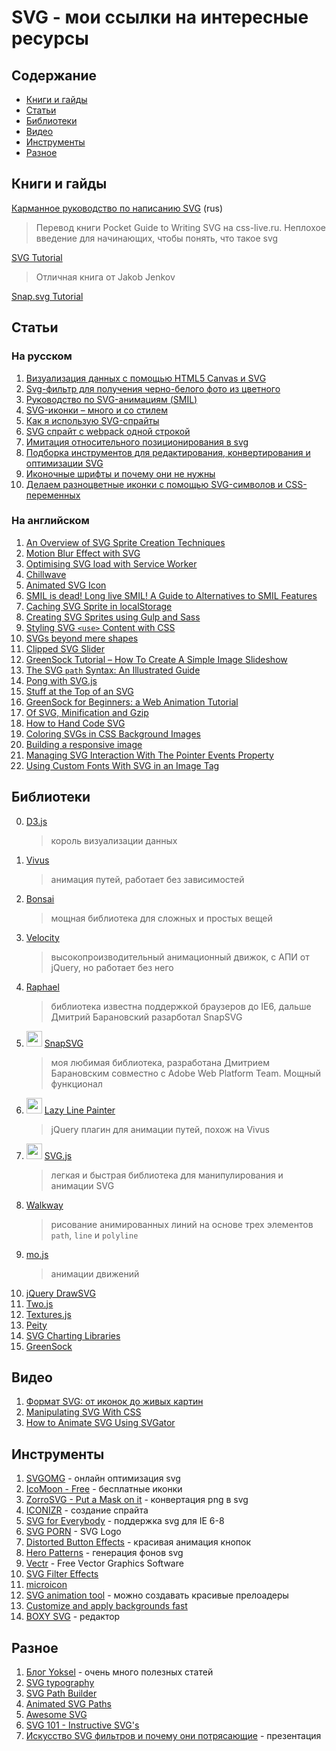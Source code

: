 # SVG - мои ссылки на интересные ресурсы

## Содержание

- [Книги и гайды](README.md#Книги-и-гайды)
- [Статьи](README.md#Статьи)
- [Библиотеки](README.md#Библиотеки)
- [Видео](README.md#Видео)
- [Инструменты](README.md#Инструменты)
- [Разное](README.md#Разное)

## Книги и гайды

[Карманное руководство по написанию SVG](http://css-live.ru/articles/karmannoe-rukovodstvo-po-napisaniyu-svg-glava-1-organizaciya-dokumenta.html) (rus)

> Перевод книги Pocket Guide to Writing SVG на css-live.ru. Неплохое введение для начинающих, чтобы понять, что такое svg

[SVG Tutorial](http://tutorials.jenkov.com/svg/index.html)

> Отличная книга от Jakob Jenkov

[Snap.svg Tutorial](http://svg.dabbles.info/)

## Статьи

### На русском

1.  [Визуализация данных с помощью HTML5 Canvas и SVG](https://blogs.msdn.microsoft.com/kichinsky/2011/05/23/html5-canvas/)
1.  [Svg-фильтр для получения черно-белого фото из цветного](http://upbyte.net/news/svg_filtr_dlja_cherno_belogo_foto/2015-04-11-111)
1.  [Руководство по SVG-анимациям (SMIL)](http://css-live.ru/articles/rukovodstvo-po-svg-animaciyam-smil.html)
1.  [SVG-иконки – много и со стилем](https://habr.com/company/devexpress/blog/269331/)
1.  [Как я использую SVG-спрайты](https://habr.com/post/272505/)
1.  [SVG спрайт с webpack одной строкой](https://habr.com/post/327700/)
1.  [Имитация относительного позиционирования в svg](http://prgssr.ru/development/imitaciya-otnositelnogo-pozicionirovaniya-v-svg.html)
1.  [Подборка инструментов для редактирования, конвертирования и оптимизации SVG](https://proglib.io/p/svg-tools/)
1.  [Иконочные шрифты и почему они не нужны](http://www.nicothin.pro/page/icon-fonts-2017)
1.  [Делаем разноцветные иконки с помощью SVG-символов и CSS-переменных](https://habr.com/post/348194/?mobile=no)

### На английском

1.  [An Overview of SVG Sprite Creation Techniques](https://24ways.org/2014/an-overview-of-svg-sprite-creation-techniques/)
1.  [Motion Blur Effect with SVG](https://tympanus.net/codrops/2015/04/08/motion-blur-effect-svg/)
1.  [Optimising SVG load with Service Worker](https://www.clicktorelease.com/blog/optimise-svg-load-service-worker/)
1.  [Chillwave](https://codepen.io/winkerVSbecks/post/chillwave)
1.  [Animated SVG Icon](https://codyhouse.co/gem/animate-svg-icons-with-css-and-snap/)
1.  [SMIL is dead! Long live SMIL! A Guide to Alternatives to SMIL Features](https://css-tricks.com/smil-is-dead-long-live-smil-a-guide-to-alternatives-to-smil-features/)
1.  [Caching SVG Sprite in localStorage](https://osvaldas.info/caching-svg-sprite-in-localstorage)
1.  [Creating SVG Sprites using Gulp and Sass](https://www.liquidlight.co.uk/blog/article/creating-svg-sprites-using-gulp-and-sass/)
1.  [Styling SVG `<use>` Content with CSS](https://tympanus.net/codrops/2015/07/16/styling-svg-use-content-css/)
1.  [SVGs beyond mere shapes](https://www.visualcinnamon.com/2016/04/svg-beyond-mere-shapes.html)
1.  [Clipped SVG Slider](https://codyhouse.co/gem/clipped-svg-slider/)
1.  [GreenSock Tutorial – How To Create A Simple Image Slideshow](https://ihatetomatoes.net/greensock-tutorial-create-simple-image-slideshow/)
1.  [The SVG `path` Syntax: An Illustrated Guide](https://css-tricks.com/svg-path-syntax-illustrated-guide/)
1.  [Pong with SVG.js](https://css-tricks.com/pong-svg-js/)
1.  [Stuff at the Top of an SVG](https://medium.com/@pnowelldesign/stuff-at-the-top-of-an-svg-f3ad198eb54e)
1.  [GreenSock for Beginners: a Web Animation Tutorial](https://www.sitepoint.com/web-animation-tutorial-part-1/)
1.  [Of SVG, Minification and Gzip](https://blog.usejournal.com/of-svg-minification-and-gzip-21cd26a5d007)
1.  [How to Hand Code SVG](https://webdesign.tutsplus.com/tutorials/how-to-hand-code-svg--cms-30368)
1.  [Coloring SVGs in CSS Background Images](https://codepen.io/noahblon/post/coloring-svgs-in-css-background-images)
1.  [Building a responsive image](https://medium.com/9elements/building-a-responsive-image-e4c6229fa1f6)
1.  [Managing SVG Interaction With The Pointer Events Property](https://www.smashingmagazine.com/2018/05/svg-interaction-pointer-events-property/)
1.  [Using Custom Fonts With SVG in an Image Tag](https://css-tricks.com/using-custom-fonts-with-svg-in-an-image-tag/)

## Библиотеки

0.  [D3.js](https://d3js.org/)
    > король визуализации данных
1.  [Vivus](http://maxwellito.github.io/vivus/)
    > анимация путей, работает без зависимостей
1.  [Bonsai](https://bonsaijs.org/)
    > мощная библиотека для сложных и простых вещей
1.  [Velocity](http://velocityjs.org/)
    > высокопроизводительный анимационный движок, с АПИ от jQuery, но работает без него
1.  [Raphael](http://dmitrybaranovskiy.github.io/raphael/)
    > библиотека известна поддержкой браузеров до IE6, дальше Дмитрий Барановский разарботал SnapSVG
1.  <img src="http://snapsvg.io/assets/images/logo.svg" width="25"> [SnapSVG ](http://snapsvg.io/)
    > моя любимая библиотека, разработана Дмитрием Барановским совместно с Adobe Web Platform Team. Мощный функционал
1.  <img src="http://lazylinepainter.info/img/how-to_illustrator.png" width="25"> [Lazy Line Painter](http://lazylinepainter.info/)
    > jQuery плагин для анимации путей, похож на Vivus
1.  <img src="http://svgjs.com/assets/images/logo-svg-js-01d-128.png" width="25"> [SVG.js](http://svgjs.com/)
    > легкая и быстрая библиотека для манипулирования и анимации SVG
1.  [Walkway](https://github.com/ConnorAtherton/walkway)
    > рисование анимированных линий на основе трех элементов `path`, `line` и `polyline`
1.  [mo.js](http://mojs.io/)
    > анимации движений
1.  [jQuery DrawSVG](http://leocs.me/jquery-drawsvg/)
1.  [Two.js](https://two.js.org)
1.  [Textures.js](https://riccardoscalco.github.io/textures/)
1.  [Peity](http://benpickles.github.io/peity/)
1.  [SVG Charting Libraries](http://mediatemple.net/blog/tips/svg-charting-libraries/)
1.  [GreenSock](https://greensock.com/)

## Видео

1.  [Формат SVG: от иконок до живых картин](https://www.youtube.com/watch?v=ORO-g_q_XB8)
1.  [Manipulating SVG With CSS](https://www.youtube.com/watch?v=FW1bwgOhQNo)
1.  [How to Animate SVG Using SVGator](https://www.youtube.com/watch?v=EBghzfllGjw)

## Инструменты

1.  [SVGOMG](https://jakearchibald.github.io/svgomg/) - онлайн оптимизация svg
1.  [IcoMoon - Free](https://icomoon.io/app/#/select) - бесплатные иконки
1.  [ZorroSVG - Put a Mask on it](http://quasimondo.com/ZorroSVG/) - конвертация png в svg
1.  [ICONIZR](https://iconizr.com/) - создание спрайта
1.  [SVG for Everybody](https://github.com/jonathantneal/svg4everybody) - поддержка svg для IE 6-8
1.  [SVG PORN](https://svgporn.com/) - SVG Logo
1.  [Distorted Button Effects](https://tympanus.net/Development/DistortedButtonEffects/) - красивая анимация кнопок
1.  [Hero Patterns](http://www.heropatterns.com/) - генерация фонов svg
1.  [Vectr](https://vectr.com/) - Free Vector Graphics Software
1.  [SVG Filter Effects](https://testdrive-archive.azurewebsites.net/graphics/hands-on-css3/hands-on_svg-filter-effects.htm)
1.  [microicon](https://icon.now.sh/)
1.  [SVG animation tool](http://svgcircus.com/) - можно создавать красивые прелоадеры
1.  [Customize and apply backgrounds fast](https://www.svgbackgrounds.com/#pretruding-squares)
1.  [BOXY SVG](https://boxy-svg.com/) - редактор

## Разное

1.  [Блог Yoksel](http://css.yoksel.ru/) - очень много полезных статей
1.  [SVG typography](https://codepen.io/collection/nJGwRx/)
1.  [SVG Path Builder](https://codepen.io/anthonydugois/pen/mewdyZ)
1.  [Animated SVG Paths](https://codepen.io/mattsince87/pen/snqLy)
1.  [Awesome SVG](https://github.com/willianjusten/awesome-svg)
1.  [SVG 101 - Instructive SVG's](https://codepen.io/collection/AxKdex/)
1.  [Искусство SVG фильтров и почему они потрясающие](http://slides.com/alexcss/svg-filters#/) - презентация
